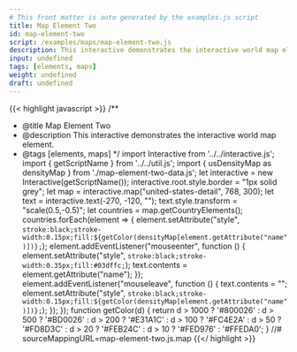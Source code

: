 ```yaml
---
# This front matter is auto generated by the examples.js script
title: Map Element Two
id: map-element-two
script: /examples/maps/map-element-two.js
description: This interactive demonstrates the interactive world map element.
input: undefined
tags: [elements, maps]
weight: undefined
draft: undefined
---
```


{{< highlight javascript >}}
/**
* @title Map Element Two
* @description This interactive demonstrates the interactive world map element.
* @tags [elements, maps]
*/
import Interactive from '../../interactive.js';
import { getScriptName } from '../../util.js';
import { usDensityMap as densityMap } from './map-element-two-data.js';
let interactive = new Interactive(getScriptName());
interactive.root.style.border = "1px solid grey";
let map = interactive.map("united-states-detail", 768, 300);
let text = interactive.text(-270, -120, "");
text.style.transform = "scale(0.5,-0.5)";
let countries = map.getCountryElements();
countries.forEach(element => {
    element.setAttribute("style", `stroke:black;stroke-width:0.15px;fill:${getColor(densityMap[element.getAttribute("name")])};`);
    element.addEventListener("mouseenter", function () {
        element.setAttribute("style", `stroke:black;stroke-width:0.35px;fill:#03dffc;`);
        text.contents = element.getAttribute("name");
    });
    element.addEventListener("mouseleave", function () {
        text.contents = "";
        element.setAttribute("style", `stroke:black;stroke-width:0.15px;fill:${getColor(densityMap[element.getAttribute("name")])};`);
    });
});
function getColor(d) {
    return d > 1000 ? '#800026' :
        d > 500 ? '#BD0026' :
            d > 200 ? '#E31A1C' :
                d > 100 ? '#FC4E2A' :
                    d > 50 ? '#FD8D3C' :
                        d > 20 ? '#FEB24C' :
                            d > 10 ? '#FED976' :
                                '#FFEDA0';
}
//# sourceMappingURL=map-element-two.js.map
{{</ highlight >}}

